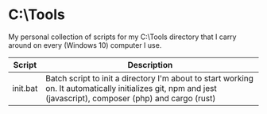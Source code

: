 # C:\Tools
My personal collection of scripts for my C:\Tools directory that I carry around on every (Windows 10) computer I use.

| Script   | Description |
|---       |---          |
| init.bat | Batch script to init a directory I'm about to start working on. It automatically initializes git, npm and jest (javascript), composer (php) and cargo (rust)|
